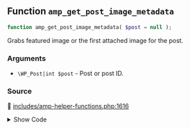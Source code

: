 ## Function `amp_get_post_image_metadata`

```php
function amp_get_post_image_metadata( $post = null );
```

Grabs featured image or the first attached image for the post.

### Arguments

* `\WP_Post|int $post` - Post or post ID.

### Source

:link: [includes/amp-helper-functions.php:1616](https://github.com/ampproject/amp-wp/blob/develop/includes/amp-helper-functions.php#L1616-L1664)

<details>
<summary>Show Code</summary>

```php
function amp_get_post_image_metadata( $post = null ) {
	$post = get_post( $post );
	if ( ! $post ) {
		return false;
	}

	$post_image_meta = null;
	$post_image_id   = false;

	if ( has_post_thumbnail( $post->ID ) ) {
		$post_image_id = get_post_thumbnail_id( $post->ID );
	} elseif ( ( 'attachment' === $post->post_type ) && wp_attachment_is( 'image', $post ) ) {
		$post_image_id = $post->ID;
	} else {
		$attached_image_ids = get_posts(
			[
				'post_parent'      => $post->ID,
				'post_type'        => 'attachment',
				'post_mime_type'   => 'image',
				'posts_per_page'   => 1,
				'orderby'          => 'menu_order',
				'order'            => 'ASC',
				'fields'           => 'ids',
				'suppress_filters' => false,
			]
		);

		if ( ! empty( $attached_image_ids ) ) {
			$post_image_id = array_shift( $attached_image_ids );
		}
	}

	if ( ! $post_image_id ) {
		return false;
	}

	$post_image_src = wp_get_attachment_image_src( $post_image_id, 'full' );

	if ( is_array( $post_image_src ) ) {
		$post_image_meta = [
			'@type'  => 'ImageObject',
			'url'    => $post_image_src[0],
			'width'  => $post_image_src[1],
			'height' => $post_image_src[2],
		];
	}

	return $post_image_meta;
}
```

</details>
